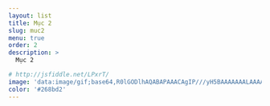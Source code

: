 ```yaml
---
layout: list
title: Mục 2
slug: muc2
menu: true
order: 2
description: >
  Mục 2

# http://jsfiddle.net/LPxrT/
image: 'data:image/gif;base64,R0lGODlhAQABAPAAACAgIP///yH5BAAAAAAALAAAAAABAAEAAAICRAEAOw=='
color: '#268bd2'
---
```

